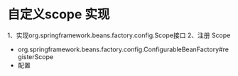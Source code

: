 # 自定义scope 实现
1、实现org.springframework.beans.factory.config.Scope接口
2、注册 Scope
  - org.springframework.beans.factory.config.ConfigurableBeanFactory#registerScope
  - 配置
    <bean class="org.springframework.beans.factory.config.CustomScopeConfigurer">
    <property name="scopes">
    <map>
    <entry key="...">
    </entry>
    </map>
    </property>
    </bean>